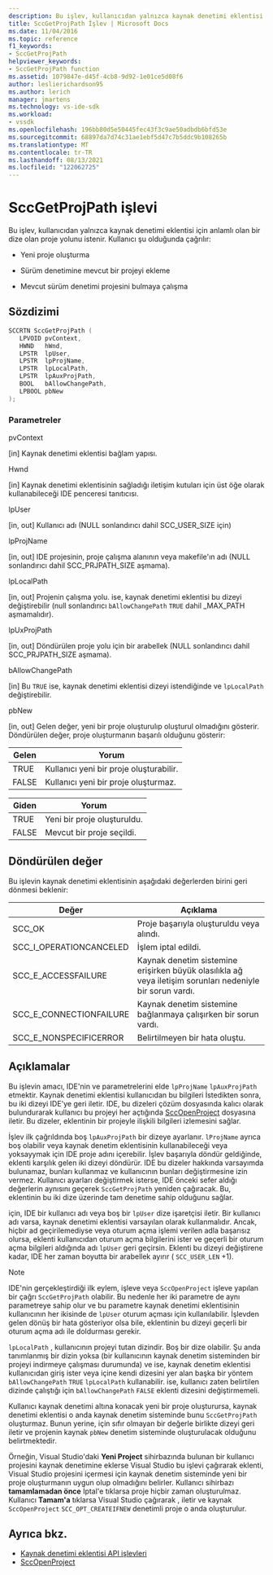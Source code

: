 ```yaml
---
description: Bu işlev, kullanıcıdan yalnızca kaynak denetimi eklentisi için anlamlı olan bir dize olan proje yolunu istenir.
title: SccGetProjPath İşlev | Microsoft Docs
ms.date: 11/04/2016
ms.topic: reference
f1_keywords:
- SccGetProjPath
helpviewer_keywords:
- SccGetProjPath function
ms.assetid: 1079847e-d45f-4cb8-9d92-1e01ce5d08f6
author: leslierichardson95
ms.author: lerich
manager: jmartens
ms.technology: vs-ide-sdk
ms.workload:
- vssdk
ms.openlocfilehash: 196bb80d5e50445fec43f3c9ae50adbdb6bfd53e
ms.sourcegitcommit: 68897da7d74c31ae1ebf5d47c7b5ddc9b108265b
ms.translationtype: MT
ms.contentlocale: tr-TR
ms.lasthandoff: 08/13/2021
ms.locfileid: "122062725"
---
```

# <a name="sccgetprojpath-function"></a>SccGetProjPath işlevi
Bu işlev, kullanıcıdan yalnızca kaynak denetimi eklentisi için anlamlı olan bir dize olan proje yolunu istenir. Kullanıcı şu olduğunda çağrılır:

- Yeni proje oluşturma

- Sürüm denetimine mevcut bir projeyi ekleme

- Mevcut sürüm denetimi projesini bulmaya çalışma

## <a name="syntax"></a>Sözdizimi

```cpp
SCCRTN SccGetProjPath (
   LPVOID pvContext,
   HWND   hWnd,
   LPSTR  lpUser,
   LPSTR  lpProjName,
   LPSTR  lpLocalPath,
   LPSTR  lpAuxProjPath,
   BOOL   bAllowChangePath,
   LPBOOL pbNew
);
```

### <a name="parameters"></a>Parametreler
 pvContext

[in] Kaynak denetimi eklentisi bağlam yapısı.

 Hwnd

[in] Kaynak denetimi eklentisinin sağladığı iletişim kutuları için üst öğe olarak kullanabileceği IDE penceresi tanıtıcısı.

 lpUser

[in, out] Kullanıcı adı (NULL sonlandırıcı dahil SCC_USER_SIZE için)

 lpProjName

[in, out] IDE projesinin, proje çalışma alanının veya makefile'ın adı (NULL sonlandırıcı dahil SCC_PRJPATH_SIZE aşmama).

 lpLocalPath

[in, out] Projenin çalışma yolu. ise, kaynak denetimi eklentisi bu dizeyi değiştirebilir (null sonlandırıcı `bAllowChangePath` `TRUE` dahil _MAX_PATH aşmamalıdır).

 lpUxProjPath

[in, out] Döndürülen proje yolu için bir arabellek (NULL sonlandırıcı dahil SCC_PRJPATH_SIZE aşmama).

 bAllowChangePath

[in] Bu `TRUE` ise, kaynak denetimi eklentisi dizeyi istendiğinde ve `lpLocalPath` değiştirebilir.

 pbNew

[in, out] Gelen değer, yeni bir proje oluşturulıp oluşturul olmadığını gösterir. Döndürülen değer, proje oluşturmanın başarılı olduğunu gösterir:

|Gelen|Yorum|
|--------------|--------------------|
|TRUE|Kullanıcı yeni bir proje oluşturabilir.|
|FALSE|Kullanıcı yeni bir proje oluşturmaz.|

|Giden|Yorum|
|--------------|--------------------|
|TRUE|Yeni bir proje oluşturuldu.|
|FALSE|Mevcut bir proje seçildi.|

## <a name="return-value"></a>Döndürülen değer
 Bu işlevin kaynak denetimi eklentisinin aşağıdaki değerlerden birini geri dönmesi beklenir:

|Değer|Açıklama|
|-----------|-----------------|
|SCC_OK|Proje başarıyla oluşturuldu veya alındı.|
|SCC_I_OPERATIONCANCELED|İşlem iptal edildi.|
|SCC_E_ACCESSFAILURE|Kaynak denetim sistemine erişirken büyük olasılıkla ağ veya iletişim sorunları nedeniyle bir sorun vardı.|
|SCC_E_CONNECTIONFAILURE|Kaynak denetim sistemine bağlanmaya çalışırken bir sorun vardı.|
|SCC_E_NONSPECIFICERROR|Belirtilmeyen bir hata oluştu.|

## <a name="remarks"></a>Açıklamalar
 Bu işlevin amacı, IDE'nin ve parametrelerini elde `lpProjName` `lpAuxProjPath` etmektir. Kaynak denetimi eklentisi kullanıcıdan bu bilgileri İstedikten sonra, bu iki dizeyi IDE'ye geri iletir. IDE, bu dizeleri çözüm dosyasında kalıcı olarak bulundurarak kullanıcı bu projeyi her açtığında [SccOpenProject](../extensibility/sccopenproject-function.md) dosyasına iletir. Bu dizeler, eklentinin bir projeyle ilişkili bilgileri izlemesini sağlar.

 İşlev ilk çağrıldında boş `lpAuxProjPath` bir dizeye ayarlanır. `lProjName` ayrıca boş olabilir veya kaynak denetim eklentisinin kullanabileceği veya yoksayymak için IDE proje adını içerebilir. İşlev başarıyla döndür geldiğinde, eklenti karşılık gelen iki dizeyi döndürür. IDE bu dizeler hakkında varsayımda bulunamaz, bunları kullanmaz ve kullanıcının bunları değiştirmesine izin vermez. Kullanıcı ayarları değiştirmek isterse, IDE önceki sefer aldığı değerlerin aynısını geçerek `SccGetProjPath` yeniden çağıracak. Bu, eklentinin bu iki dize üzerinde tam denetime sahip olduğunu sağlar.

 için, IDE bir kullanıcı adı veya boş bir `lpUser` dize işaretçisi iletir. Bir kullanıcı adı varsa, kaynak denetimi eklentisi varsayılan olarak kullanmalıdır. Ancak, hiçbir ad geçirilemediyse veya oturum açma işlemi verilen adla başarısız olursa, eklenti kullanıcıdan oturum açma bilgilerini ister ve geçerli bir oturum açma bilgileri aldığında adı `lpUser` geri geçirsin. Eklenti bu dizeyi değiştirene kadar, IDE her zaman boyutta bir arabellek ayırır ( `SCC_USER_LEN` +1).

> [!NOTE]
> IDE'nin gerçekleştirdiği ilk eylem, işleve veya `SccOpenProject` işleve yapılan bir çağrı `SccGetProjPath` olabilir. Bu nedenle her iki parametre de aynı parametreye sahip olur ve bu parametre kaynak denetimi eklentisinin kullanıcının her ikisinde de `lpUser` oturum açması için kullanılabilir. İşlevden gelen dönüş bir hata gösteriyor olsa bile, eklentinin bu dizeyi geçerli bir oturum açma adı ile doldurması gerekir.

 `lpLocalPath` , kullanıcının projeyi tutan dizindir. Boş bir dize olabilir. Şu anda tanımlanmış bir dizin yoksa (bir kullanıcının kaynak denetim sisteminden bir projeyi indirmeye çalışması durumunda) ve ise, kaynak denetim eklentisi kullanıcıdan giriş ister veya içine kendi dizesini yer alan başka bir yöntem `bAllowChangePath` `TRUE` `lpLocalPath` kullanabilir. ise, kullanıcı zaten belirtilen dizinde çalıştığı için `bAllowChangePath` `FALSE` eklenti dizesini değiştirmemeli.

 Kullanıcı kaynak denetimi altına konacak yeni bir proje oluşturursa, kaynak denetimi eklentisi o anda kaynak denetim sisteminde bunu `SccGetProjPath` oluşturmaz. Bunun yerine, için sıfır olmayan bir değerle birlikte dizeyi geri iletir ve projenin kaynak `pbNew` denetim sisteminde oluşturulacak olduğunu belirtmektedir.

 Örneğin, Visual Studio'daki **Yeni Project** sihirbazında bulunan bir kullanıcı projesini kaynak denetimine eklerse Visual Studio bu işlevi çağırarak eklenti, Visual Studio projesini içermesi için kaynak denetim sisteminde yeni bir proje oluşturmanın uygun olup olmadığını belirler. Kullanıcı sihirbazı **tamamlamadan önce** İptal'e tıklarsa proje hiçbir zaman oluşturulmaz. Kullanıcı **Tamam'a** tıklarsa Visual Studio çağırarak , iletir ve kaynak `SccOpenProject` `SCC_OPT_CREATEIFNEW` denetimli proje o anda oluşturulur.

## <a name="see-also"></a>Ayrıca bkz.
- [Kaynak denetimi eklentisi API işlevleri](../extensibility/source-control-plug-in-api-functions.md)
- [SccOpenProject](../extensibility/sccopenproject-function.md)

